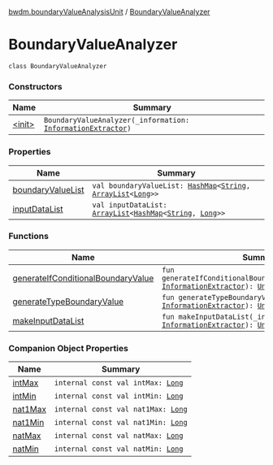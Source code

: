 [bwdm.boundaryValueAnalysisUnit](../index.md) / [BoundaryValueAnalyzer](./index.md)

# BoundaryValueAnalyzer

`class BoundaryValueAnalyzer`

### Constructors

| Name | Summary |
|---|---|
| [&lt;init&gt;](-init-.md) | `BoundaryValueAnalyzer(_information: `[`InformationExtractor`](../../bwdm.information-store/-information-extractor/index.md)`)` |

### Properties

| Name | Summary |
|---|---|
| [boundaryValueList](boundary-value-list.md) | `val boundaryValueList: `[`HashMap`](http://docs.oracle.com/javase/6/docs/api/java/util/HashMap.html)`<`[`String`](https://kotlinlang.org/api/latest/jvm/stdlib/kotlin/-string/index.html)`, `[`ArrayList`](http://docs.oracle.com/javase/6/docs/api/java/util/ArrayList.html)`<`[`Long`](https://kotlinlang.org/api/latest/jvm/stdlib/kotlin/-long/index.html)`>>` |
| [inputDataList](input-data-list.md) | `val inputDataList: `[`ArrayList`](http://docs.oracle.com/javase/6/docs/api/java/util/ArrayList.html)`<`[`HashMap`](http://docs.oracle.com/javase/6/docs/api/java/util/HashMap.html)`<`[`String`](https://kotlinlang.org/api/latest/jvm/stdlib/kotlin/-string/index.html)`, `[`Long`](https://kotlinlang.org/api/latest/jvm/stdlib/kotlin/-long/index.html)`>>` |

### Functions

| Name | Summary |
|---|---|
| [generateIfConditionalBoundaryValue](generate-if-conditional-boundary-value.md) | `fun generateIfConditionalBoundaryValue(_information: `[`InformationExtractor`](../../bwdm.information-store/-information-extractor/index.md)`): `[`Unit`](https://kotlinlang.org/api/latest/jvm/stdlib/kotlin/-unit/index.html) |
| [generateTypeBoundaryValue](generate-type-boundary-value.md) | `fun generateTypeBoundaryValue(_information: `[`InformationExtractor`](../../bwdm.information-store/-information-extractor/index.md)`): `[`Unit`](https://kotlinlang.org/api/latest/jvm/stdlib/kotlin/-unit/index.html) |
| [makeInputDataList](make-input-data-list.md) | `fun makeInputDataList(_information: `[`InformationExtractor`](../../bwdm.information-store/-information-extractor/index.md)`): `[`Unit`](https://kotlinlang.org/api/latest/jvm/stdlib/kotlin/-unit/index.html) |

### Companion Object Properties

| Name | Summary |
|---|---|
| [intMax](int-max.md) | `internal const val intMax: `[`Long`](https://kotlinlang.org/api/latest/jvm/stdlib/kotlin/-long/index.html) |
| [intMin](int-min.md) | `internal const val intMin: `[`Long`](https://kotlinlang.org/api/latest/jvm/stdlib/kotlin/-long/index.html) |
| [nat1Max](nat1-max.md) | `internal const val nat1Max: `[`Long`](https://kotlinlang.org/api/latest/jvm/stdlib/kotlin/-long/index.html) |
| [nat1Min](nat1-min.md) | `internal const val nat1Min: `[`Long`](https://kotlinlang.org/api/latest/jvm/stdlib/kotlin/-long/index.html) |
| [natMax](nat-max.md) | `internal const val natMax: `[`Long`](https://kotlinlang.org/api/latest/jvm/stdlib/kotlin/-long/index.html) |
| [natMin](nat-min.md) | `internal const val natMin: `[`Long`](https://kotlinlang.org/api/latest/jvm/stdlib/kotlin/-long/index.html) |
